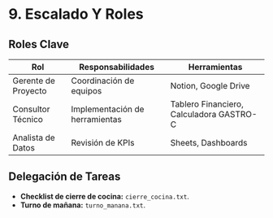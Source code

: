 # 9. Escalado Y Roles  
## Roles Clave  
| Rol | Responsabilidades | Herramientas |  
|-----|-------------------|--------------|  
| Gerente de Proyecto | Coordinación de equipos | Notion, Google Drive |  
| Consultor Técnico | Implementación de herramientas | Tablero Financiero, Calculadora GASTRO-C |  
| Analista de Datos | Revisión de KPIs | Sheets, Dashboards |  

## Delegación de Tareas  
- **Checklist de cierre de cocina:** `cierre_cocina.txt`.  
- **Turno de mañana:** `turno_manana.txt`.  